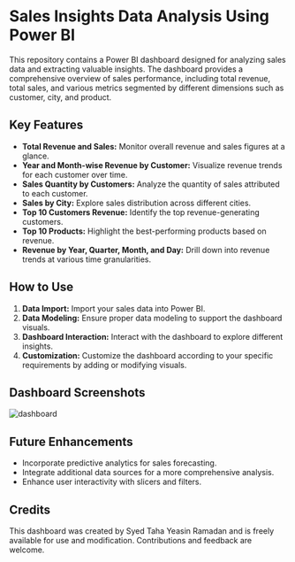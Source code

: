 # Sales Insights Data Analysis Using Power BI

This repository contains a Power BI dashboard designed for analyzing sales data and extracting valuable insights. The dashboard provides a comprehensive overview of sales performance, including total revenue, total sales, and various metrics segmented by different dimensions such as customer, city, and product.

## Key Features

- **Total Revenue and Sales:** Monitor overall revenue and sales figures at a glance.
- **Year and Month-wise Revenue by Customer:** Visualize revenue trends for each customer over time.
- **Sales Quantity by Customers:** Analyze the quantity of sales attributed to each customer.
- **Sales by City:** Explore sales distribution across different cities.
- **Top 10 Customers Revenue:** Identify the top revenue-generating customers.
- **Top 10 Products:** Highlight the best-performing products based on revenue.
- **Revenue by Year, Quarter, Month, and Day:** Drill down into revenue trends at various time granularities.

## How to Use

1. **Data Import:** Import your sales data into Power BI.
2. **Data Modeling:** Ensure proper data modeling to support the dashboard visuals.
3. **Dashboard Interaction:** Interact with the dashboard to explore different insights.
4. **Customization:** Customize the dashboard according to your specific requirements by adding or modifying visuals.

## Dashboard Screenshots

![dashboard](https://github.com/yeasintaha/Power-BI-Sales-Insights-Data-Analysis/assets/62749854/a4069651-9717-4f3c-9de4-9654411712ed)


## Future Enhancements

- Incorporate predictive analytics for sales forecasting.
- Integrate additional data sources for a more comprehensive analysis.
- Enhance user interactivity with slicers and filters.

## Credits

This dashboard was created by Syed Taha Yeasin Ramadan and is freely available for use and modification. Contributions and feedback are welcome.

